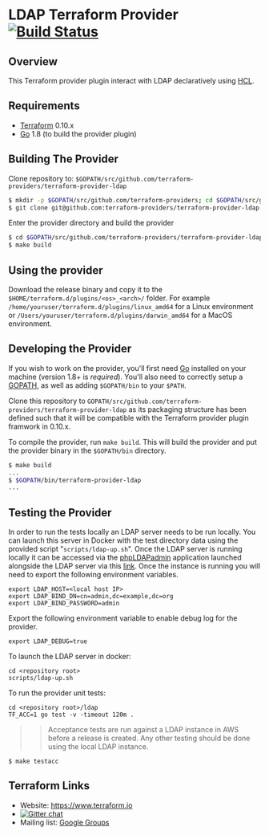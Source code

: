 LDAP Terraform Provider [![Build Status](https://travis-ci.org/mevansam/terraform-provider-ldap.svg?branch=master)](https://travis-ci.org/mevansam/terraform-provider-ldap)
================================

Overview
--------

This Terraform provider plugin interact with LDAP declaratively using [HCL](https://github.com/hashicorp/hcl).

Requirements
------------

-	[Terraform](https://www.terraform.io/downloads.html) 0.10.x
-	[Go](https://golang.org/doc/install) 1.8 (to build the provider plugin)

Building The Provider
---------------------

Clone repository to: `$GOPATH/src/github.com/terraform-providers/terraform-provider-ldap`

```sh
$ mkdir -p $GOPATH/src/github.com/terraform-providers; cd $GOPATH/src/github.com/terraform-providers
$ git clone git@github.com:terraform-providers/terraform-provider-ldap
```

Enter the provider directory and build the provider

```sh
$ cd $GOPATH/src/github.com/terraform-providers/terraform-provider-ldap
$ make build
```

Using the provider
------------------

Download the release binary and copy it to the `$HOME/terraform.d/plugins/<os>_<arch>/` folder. For example `/home/youruser/terraform.d/plugins/linux_amd64` for a Linux environment or `/Users/youruser/terraform.d/plugins/darwin_amd64` for a MacOS environment.

Developing the Provider
-----------------------

If you wish to work on the provider, you'll first need [Go](http://www.golang.org) installed on your machine (version 1.8+ is *required*). You'll also need to correctly setup a [GOPATH](http://golang.org/doc/code.html#GOPATH), as well as adding `$GOPATH/bin` to your `$PATH`.

Clone this repository to `GOPATH/src/github.com/terraform-providers/terraform-provider-ldap` as its packaging structure 
has been defined such that it will be compatible with the Terraform provider plugin framwork in 0.10.x.

To compile the provider, run `make build`. This will build the provider and put the provider binary in the `$GOPATH/bin` directory.

```sh
$ make build
...
$ $GOPATH/bin/terraform-provider-ldap
...
```


Testing the Provider
--------------------

In order to run the tests locally an LDAP server needs to be run locally. You can launch this server in Docker with the test directory data using the provided script "`scripts/ldap-up.sh`". Once the LDAP server is running locally it can be accessed via the [phpLDAPadmin](http://phpldapadmin.sourceforge.net/wiki/index.php/Main_Page) application launched alongside the LDAP server via this [link](https://localhost:6443/). Once the instance is running you will need to export the following environment variables.

```
export LDAP_HOST=<local host IP>
export LDAP_BIND_DN=cn=admin,dc=example,dc=org
export LDAP_BIND_PASSWORD=admin
```

Export the following environment variable to enable debug log for the provider.

```
export LDAP_DEBUG=true
```

To launch the LDAP server in docker:

```
cd <repository root>
scripts/ldap-up.sh
```

To run the provider unit tests:

```
cd <repository root>/ldap
TF_ACC=1 go test -v -timeout 120m .
```

>> Acceptance tests are run against a LDAP instance in AWS before a release is created. Any other testing should be done using the local LDAP instance. 

```
$ make testacc
```

Terraform Links
---------------

- Website: https://www.terraform.io
- [![Gitter chat](https://badges.gitter.im/hashicorp-terraform/Lobby.png)](https://gitter.im/hashicorp-terraform/Lobby)
- Mailing list: [Google Groups](http://groups.google.com/group/terraform-tool)
